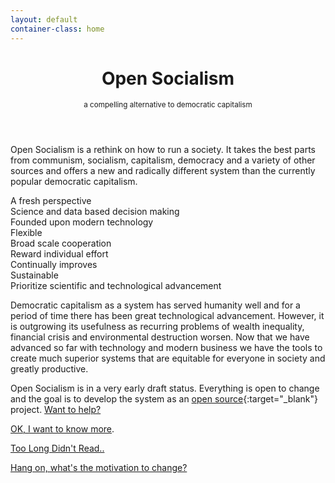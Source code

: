 ```yaml
---
layout: default
container-class: home
---
```


<header class="home-header">
  <h1>Open Socialism</h1>
  <small>a compelling alternative to democratic capitalism</small>
</header>

Open Socialism is a rethink on how to run a society. It takes the best parts from communism, socialism, capitalism, democracy and a variety of other sources and offers a new and radically different system than the currently popular democratic capitalism.

<div class="tile-list">
  <div class="row">
    <div class="col-xs-12 col-sm-4"><span class="icon fa fa-sync-alt" aria-hidden="true"></span>A fresh perspective</div>
    <div class="col-xs-12 col-sm-4"><span class="icon fa fa-chart-bar" aria-hidden="true"></span> Science and data based decision making</div>
    <div class="col-xs-12 col-sm-4"><span class="icon fa fa-rocket" aria-hidden="true"></span> Founded upon modern technology</div>
  </div>
  <div class="row">
    <div class="col-xs-12 col-sm-4"><span class="icon fa fa-random" aria-hidden="true"></span> Flexible</div>
    <div class="col-xs-12 col-sm-4"><span class="icon fa fa-users" aria-hidden="true"></span> Broad scale cooperation</div>
    <div class="col-xs-12 col-sm-4"><span class="icon fa fa-money-bill-alt" aria-hidden="true"></span> Reward individual effort</div>
  </div>
  <div class="row">
    <div class="col-xs-12 col-sm-4"><span class="icon fa fa-chart-line" aria-hidden="true"></span> Continually improves</div>
    <div class="col-xs-12 col-sm-4"><span class="icon fa fa-tree" aria-hidden="true"></span> Sustainable</div>
    <div class="col-xs-12 col-sm-4"><span class="icon fa fa-flask" aria-hidden="true"></span> Prioritize scientific and technological advancement</div>
  </div>
</div>

Democratic capitalism as a system has served humanity well and for a period of time there has been great technological advancement. However, it is outgrowing its usefulness as recurring problems of wealth inequality, financial crisis and environmental destruction worsen. Now that we have advanced so far with technology and modern business we have the tools to create much superior systems that are equitable for everyone in society and greatly productive.

Open Socialism is in a very early draft status. Everything is open to change and the goal is to develop the system as an [open source](https://en.wikipedia.org/wiki/Open-source_model){:target="_blank"} project. [Want to help?](contribute)

[OK, I want to know more](introduction).

[Too Long Didn't Read..](tldr)

[Hang on, what's the motivation to change?](why-create-a-new-system)
